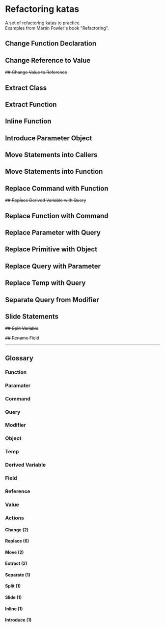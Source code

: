 # Refactoring katas  
A set of refactoring katas to practice.  
Examples from Martin Fowler's book "Refactoring".


## Change Function Declaration

## Change Reference to Value

~~## Change Value to Reference~~

## Extract Class

## Extract Function

## Inline Function

## Introduce Parameter Object

## Move Statements into Callers

## Move Statements into Function

## Replace Command with Function

~~## Repĺace Derived Variable with Query~~

## Replace Function with Command

## Replace Parameter with Query

## Replace Primitive with Object

## Replace Query with Parameter

## Replace Temp with Query

## Separate Query from Modifier

## Slide Statements

~~## Split Variable~~

~~## Rename Field~~


---

## Glossary

### Function  

### Paramater  

### Command  

### Query  

### Modifier  

### Object  

### Temp

### Derived Variable

### Field

### Reference

### Value

### Actions
#### Change (2)
#### Replace (6)
#### Move (2)
#### Extract (2)
#### Separate (1)
#### Split (1) 
#### Slide (1)
#### Inline (1)
#### Introduce (1)





